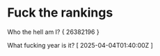 # Fuck the rankings

Who the hell am I?
{ 26382196 }

What fucking year is it?
[ 2025-04-04T01:40:00Z ]
